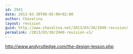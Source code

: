 ```yaml
---
id: 2941
date: 2013-03-30T00:05:09+02:00
author: Chavalina
layout: revision
guid: http://www.chavalina.net/2013/03/30/2940-revision/
permalink: /2013/03/30/2940-revision-v1/
---
```

http://www.andyrutledge.com/the-design-lesson.php